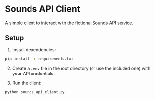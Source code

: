 # Sounds API Client
A simple client to interact with the fictional Sounds API service. 

## Setup

1. Install dependencies:
```bash
pip install -r requirements.txt
```

2. Create a `.env` file in the root directory (or use the included one) with your API credentials.

3. Run the client:
```bash
python sounds_api_client.py
```
